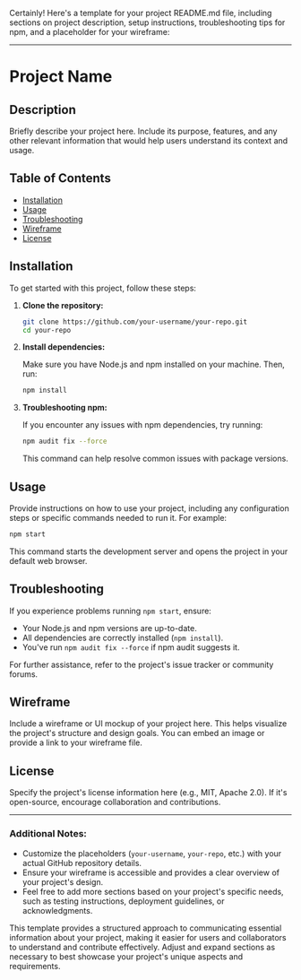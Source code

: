 
Certainly! Here's a template for your project README.md file, including sections on project description, setup instructions, troubleshooting tips for npm, and a placeholder for your wireframe:

---

# Project Name

## Description

Briefly describe your project here. Include its purpose, features, and any other relevant information that would help users understand its context and usage.

## Table of Contents

- [Installation](#installation)
- [Usage](#usage)
- [Troubleshooting](#troubleshooting)
- [Wireframe](#wireframe)
- [License](#license)

## Installation

To get started with this project, follow these steps:

1. **Clone the repository:**

   ```bash
   git clone https://github.com/your-username/your-repo.git
   cd your-repo
   ```

2. **Install dependencies:**

   Make sure you have Node.js and npm installed on your machine. Then, run:

   ```bash
   npm install
   ```

3. **Troubleshooting npm:**

   If you encounter any issues with npm dependencies, try running:

   ```bash
   npm audit fix --force
   ```

   This command can help resolve common issues with package versions.

## Usage

Provide instructions on how to use your project, including any configuration steps or specific commands needed to run it. For example:

```bash
npm start
```

This command starts the development server and opens the project in your default web browser.

## Troubleshooting

If you experience problems running `npm start`, ensure:

- Your Node.js and npm versions are up-to-date.
- All dependencies are correctly installed (`npm install`).
- You've run `npm audit fix --force` if npm audit suggests it.

For further assistance, refer to the project's issue tracker or community forums.

## Wireframe

Include a wireframe or UI mockup of your project here. This helps visualize the project's structure and design goals. You can embed an image or provide a link to your wireframe file.

## License

Specify the project's license information here (e.g., MIT, Apache 2.0). If it's open-source, encourage collaboration and contributions.

---

### Additional Notes:

- Customize the placeholders (`your-username`, `your-repo`, etc.) with your actual GitHub repository details.
- Ensure your wireframe is accessible and provides a clear overview of your project's design.
- Feel free to add more sections based on your project's specific needs, such as testing instructions, deployment guidelines, or acknowledgments.

This template provides a structured approach to communicating essential information about your project, making it easier for users and collaborators to understand and contribute effectively. Adjust and expand sections as necessary to best showcase your project's unique aspects and requirements.
